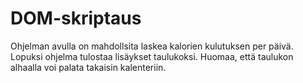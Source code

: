 # DOM-skriptaus
Ohjelman avulla on mahdollsita laskea kalorien kulutuksen per päivä. Lopuksi ohjelma tulostaa lisäykset taulukoksi.
Huomaa, että taulukon alhaalla voi palata takaisin kalenteriin.
